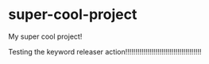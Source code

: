 # super-cool-project
My super cool project!

Testing the keyword releaser action!!!!!!!!!!!!!!!!!!!!!!!!!!!!!!!!!!!!!!


